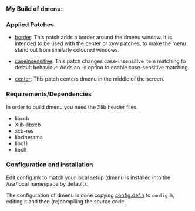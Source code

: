 ### My Build of dmenu:

### Applied Patches
- [border](https://tools.suckless.org/dmenu/patches/border): This patch adds a border around the dmenu window. It is intended to be used with the center or xyw patches, to make the menu stand out from similarly coloured windows.

- [caseinsensitive](https://tools.suckless.org/dmenu/patches/case-insensitive): This patch changes case-insensitive item matching to default behaviour. Adds an -s option to enable case-sensitive matching.

- [center](https://tools.suckless.org/dmenu/patches/center): This patch centers dmenu in the middle of the screen.

### Requirements/Dependencies
In order to build dmenu you need the Xlib header files.

- libxcb
- Xlib-libxcb
- xcb-res
- libxinerama
- libx11
- libxft

### Configuration and installation
Edit config.mk to match your local setup (dmenu is installed into the /usr/local namespace by default).

The configuration of dmenu is done copying [config.def.h](config.def.h) to `config.h`, editing it and then (re)compiling the source code.
